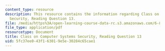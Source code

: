 ```yaml
---
content_type: resource
description: This resource contains the information regarding Class on Computer Systems
  Security, Reading Question 13.
file: /media/https%3A/open-learning-course-data-rc.s3.amazonaws.com/6-858-computer-systems-security-fall-2014/5fc37ee043f163019e5e30284c65cae1_MIT6_858F14_Reading13.pdf
file_type: application/pdf
resourcetype: Document
title: Class on Computer Systems Security, Reading Question 13
uid: 5fc37ee0-43f1-6301-9e5e-30284c65cae1
---
```

